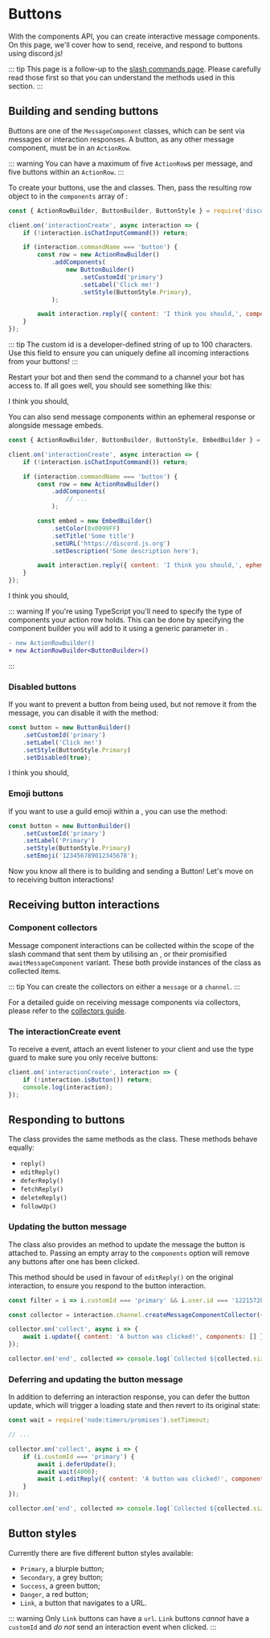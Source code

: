 # Buttons

With the components API, you can create interactive message components. On this page, we'll cover how to send, receive, and respond to buttons using discord.js!

::: tip
This page is a follow-up to the [slash commands page](/slash-commands/advanced-creation.md). Please carefully read those first so that you can understand the methods used in this section.
:::

## Building and sending buttons

Buttons are one of the `MessageComponent` classes, which can be sent via messages or interaction responses. A button, as any other message component, must be in an `ActionRow`.

::: warning
You can have a maximum of five `ActionRow`s per message, and five buttons within an `ActionRow`.
:::

To create your buttons, use the <DocsLink path="class/ActionRowBuilder"/> and <DocsLink path="class/ButtonBuilder"/> classes. Then, pass the resulting row object to <DocsLink path="class/ChatInputCommandInteraction?scrollTo=reply" /> in the `components` array of <DocsLink path="typedef/InteractionReplyOptions" />:

```js {1,7-13,15}
const { ActionRowBuilder, ButtonBuilder, ButtonStyle } = require('discord.js');

client.on('interactionCreate', async interaction => {
	if (!interaction.isChatInputCommand()) return;

	if (interaction.commandName === 'button') {
		const row = new ActionRowBuilder()
			.addComponents(
				new ButtonBuilder()
					.setCustomId('primary')
					.setLabel('Click me!')
					.setStyle(ButtonStyle.Primary),
			);

		await interaction.reply({ content: 'I think you should,', components: [row] });
	}
});
```

::: tip
The custom id is a developer-defined string of up to 100 characters. Use this field to ensure you can uniquely define all incoming interactions from your buttons!
:::

Restart your bot and then send the command to a channel your bot has access to. If all goes well, you should see something like this:

<DiscordMessages>
	<DiscordMessage profile="bot">
		<template #interactions>
			<DiscordInteraction profile="user" :command="true">button</DiscordInteraction>
		</template>
		I think you should,
		<template #actions>
			<DiscordButtons>
				<DiscordButton>Click me!</DiscordButton>
			</DiscordButtons>
		</template>
	</DiscordMessage>
</DiscordMessages>

You can also send message components within an ephemeral response or alongside message embeds.

```js {1,12-16,18}
const { ActionRowBuilder, ButtonBuilder, ButtonStyle, EmbedBuilder } = require('discord.js');

client.on('interactionCreate', async interaction => {
	if (!interaction.isChatInputCommand()) return;

	if (interaction.commandName === 'button') {
		const row = new ActionRowBuilder()
			.addComponents(
				// ...
			);

		const embed = new EmbedBuilder()
			.setColor(0x0099FF)
			.setTitle('Some title')
			.setURL('https://discord.js.org')
			.setDescription('Some description here');

		await interaction.reply({ content: 'I think you should,', ephemeral: true, embeds: [embed], components: [row] });
	}
});
```

<DiscordMessages>
	<DiscordMessage profile="bot">
		<template #interactions>
			<DiscordInteraction
				profile="user"
				:command="true"
				:ephemeral="true"
			>button</DiscordInteraction>
		</template>
		I think you should,
		<template #embeds>
			<DiscordEmbed
				border-color="#0099ff"
				embed-title="Some title"
				url="https://discord.js.org"
			>
				Some description here
			</DiscordEmbed>
		</template>
		<template #actions>
			<DiscordButtons>
				<DiscordButton>Click me!</DiscordButton>
			</DiscordButtons>
		</template>
	</DiscordMessage>
</DiscordMessages>

::: warning
If you're using TypeScript you'll need to specify the type of components your action row holds. This can be done by specifying the component builder you will add to it using a generic parameter in <DocsLink path="class/ActionRowBuilder"/>.

```diff
- new ActionRowBuilder()
+ new ActionRowBuilder<ButtonBuilder>()
```
:::

### Disabled buttons

If you want to prevent a button from being used, but not remove it from the message, you can disable it with the <DocsLink path="class/ButtonBuilder?scrollTo=setDisabled"/> method:

```js {5}
const button = new ButtonBuilder()
	.setCustomId('primary')
	.setLabel('Click me!')
	.setStyle(ButtonStyle.Primary)
	.setDisabled(true);
```

<DiscordMessages>
	<DiscordMessage profile="bot">
		<template #interactions>
			<DiscordInteraction profile="user" :command="true">button</DiscordInteraction>
		</template>
		I think you should,
		<template #actions>
			<DiscordButtons>
				<DiscordButton :disabled="true">Click me!</DiscordButton>
			</DiscordButtons>
		</template>
	</DiscordMessage>
</DiscordMessages>

### Emoji buttons

If you want to use a guild emoji within a <DocsLink path="class/ButtonBuilder"/>, you can use the <DocsLink path="class/ButtonBuilder?scrollTo=setEmoji"/> method:

```js {5}
const button = new ButtonBuilder()
	.setCustomId('primary')
	.setLabel('Primary')
	.setStyle(ButtonStyle.Primary)
	.setEmoji('123456789012345678');
```

Now you know all there is to building and sending a Button! Let's move on to receiving button interactions!

## Receiving button interactions

### Component collectors

Message component interactions can be collected within the scope of the slash command that sent them by utilising an <DocsLink path="class/InteractionCollector"/>, or their promisified `awaitMessageComponent` variant. These both provide instances of the <DocsLink path="class/MessageComponentInteraction"/> class as collected items.

::: tip
You can create the collectors on either a `message` or a `channel`.
:::

For a detailed guide on receiving message components via collectors, please refer to the [collectors guide](/popular-topics/collectors.md#interaction-collectors).

### The interactionCreate event

To receive a <DocsLink path="class/ButtonInteraction"/> event, attach an <DocsLink path="class/Client?scrollTo=e-interactionCreate"/> event listener to your client and use the <DocsLink path="class/BaseInteraction?scrollTo=isButton"/> type guard to make sure you only receive buttons:

```js {2}
client.on('interactionCreate', interaction => {
	if (!interaction.isButton()) return;
	console.log(interaction);
});
```

## Responding to buttons

The <DocsLink path="class/MessageComponentInteraction"/> class provides the same methods as the <DocsLink path="class/ChatInputCommandInteraction"/> class. These methods behave equally:
- `reply()`
- `editReply()`
- `deferReply()`
- `fetchReply()`
- `deleteReply()`
- `followUp()`

### Updating the button message

The <DocsLink path="class/MessageComponentInteraction"/> class also provides an <DocsLink path="class/MessageComponentInteraction?scrollTo=update"/> method to update the message the button is attached to. Passing an empty array to the `components` option will remove any buttons after one has been clicked.

This method should be used in favour of `editReply()` on the original interaction, to ensure you respond to the button interaction.

<!-- eslint-skip -->

```js {6}
const filter = i => i.customId === 'primary' && i.user.id === '122157285790187530';

const collector = interaction.channel.createMessageComponentCollector({ filter, time: 15000 });

collector.on('collect', async i => {
	await i.update({ content: 'A button was clicked!', components: [] });
});

collector.on('end', collected => console.log(`Collected ${collected.size} items`));
```

### Deferring and updating the button message

In addition to deferring an interaction response, you can defer the button update, which will trigger a loading state and then revert to its original state:

<!-- eslint-skip -->

```js {1,7-9}
const wait = require('node:timers/promises').setTimeout;

// ...

collector.on('collect', async i => {
	if (i.customId === 'primary') {
		await i.deferUpdate();
		await wait(4000);
		await i.editReply({ content: 'A button was clicked!', components: [] });
	}
});

collector.on('end', collected => console.log(`Collected ${collected.size} items`));
```

## Button styles

Currently there are five different button styles available:
- `Primary`, a blurple button;
- `Secondary`, a grey button;
- `Success`, a green button;
- `Danger`, a red button;
- `Link`, a button that navigates to a URL.

<DiscordMessages>
	<DiscordMessage profile="bot">
		<template #actions>
			<DiscordButtons>
				<DiscordButton>Primary</DiscordButton>
				<DiscordButton type="secondary">Secondary</DiscordButton>
				<DiscordButton type="success">Success</DiscordButton>
				<DiscordButton type="danger">Danger</DiscordButton>
				<DiscordButton type="link" url="https://discord.js.org">Link</DiscordButton>
			</DiscordButtons>
		</template>
	</DiscordMessage>
</DiscordMessages>

::: warning
Only `Link` buttons can have a `url`. `Link` buttons _cannot_ have a `customId` and _do not_ send an interaction event when clicked.
:::
